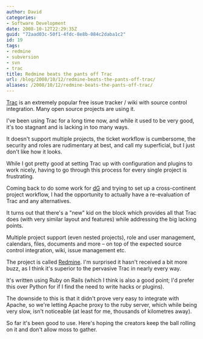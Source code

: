 ```yaml
---
author: David
categories:
- Software Development
date: 2008-10-12T22:29:35Z
guid: "72aad03c-50f1-4fdc-8e8b-084c2daba1c2"
id: 19
tags:
- redmine
- subversion
- svn
- trac
title: Redmine beats the pants off Trac
url: /blog/2008/10/12/redmine-beats-the-pants-off-trac/
aliases: /2008/10/12/redmine-beats-the-pants-off-trac/
---
```


<a title="Trac" href="https://trac.edgewall.org" target="_blank">Trac</a> is an extremely popular free issue tracker / wiki with source control integration. Many open source projects are using it.

I've been using Trac for a long time now, and while it used to be very good, it's too stagnant and is lacking in too many ways.

It doesn't support multiple projects, the ticket workflow is cumbersome, the security and roles are rudimentary at best, and call my superficial, but I just don't like how it looks.

While I got pretty good at setting Trac up with configuration and plugins to work nicely, having to go through this process for every single project is frustrating.

Coming back to do some work for <a title="digitalGenus" href="https://www.digitalgenus.com" target="_blank">dG</a> and trying to set up a cross-continent project workflow, I had the opportunity to actually have a re-evaluation of Trac and any alternatives.

It turns out that there's a "new" kid on the block which provides all that Trac does (with very similar layout and features) while addressing the big lacking points.

Multiple project support (even nested projects), role and user management, calendars, files, documents and more &#8211; on top of the expected source control integration, wiki, issue management etc.

The project is called <a title="Redmine" href="https://www.redmine.org/" target="_blank">Redmine</a>. I'm surprised it hasn't received a bit more buzz, as I think it's superior to the pervasive Trac in nearly every way.

It's written using Ruby on Rails (which I think is also a good point; I'd prefer this over Python for if I find the need to write hacks or plugins).

The downside to this is that it didn't prove very easy to integrate with Apache, so we're letting Apache proxy to the ruby server, which while being very slow, isn't noticeable (at least for me, thousands of kilometres away).

So far it's been good to use. Here's hoping the creators keep the ball rolling on it and don't allow moss to gather.
